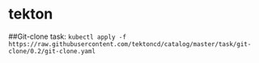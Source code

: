 # tekton

##Git-clone task:
`kubectl apply -f https://raw.githubusercontent.com/tektoncd/catalog/master/task/git-clone/0.2/git-clone.yaml`

